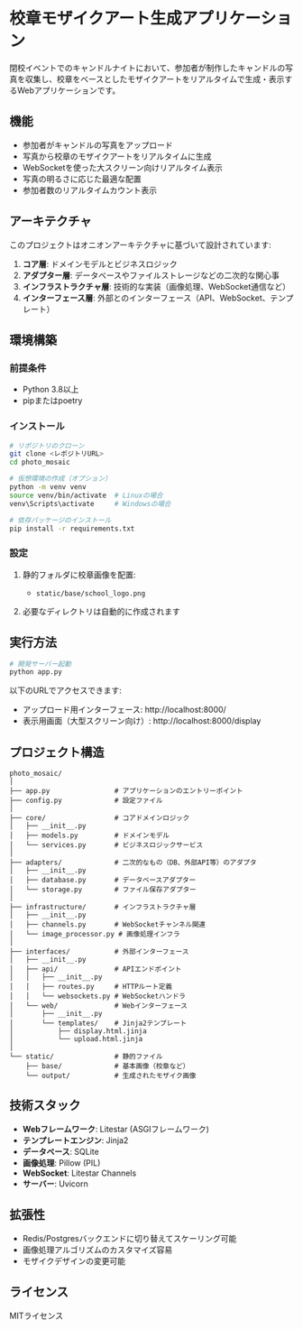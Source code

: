 # 校章モザイクアート生成アプリケーション

閉校イベントでのキャンドルナイトにおいて、参加者が制作したキャンドルの写真を収集し、校章をベースとしたモザイクアートをリアルタイムで生成・表示するWebアプリケーションです。

## 機能

- 参加者がキャンドルの写真をアップロード
- 写真から校章のモザイクアートをリアルタイムに生成
- WebSocketを使った大スクリーン向けリアルタイム表示
- 写真の明るさに応じた最適な配置
- 参加者数のリアルタイムカウント表示

## アーキテクチャ

このプロジェクトはオニオンアーキテクチャに基づいて設計されています:

1. **コア層**: ドメインモデルとビジネスロジック
2. **アダプター層**: データベースやファイルストレージなどの二次的な関心事
3. **インフラストラクチャ層**: 技術的な実装（画像処理、WebSocket通信など）
4. **インターフェース層**: 外部とのインターフェース（API、WebSocket、テンプレート）

## 環境構築

### 前提条件

- Python 3.8以上
- pipまたはpoetry

### インストール

```bash
# リポジトリのクローン
git clone <レポジトリURL>
cd photo_mosaic

# 仮想環境の作成（オプション）
python -m venv venv
source venv/bin/activate  # Linuxの場合
venv\Scripts\activate     # Windowsの場合

# 依存パッケージのインストール
pip install -r requirements.txt
```

### 設定

1. 静的フォルダに校章画像を配置:
   - `static/base/school_logo.png`

2. 必要なディレクトリは自動的に作成されます

## 実行方法

```bash
# 開発サーバー起動
python app.py
```

以下のURLでアクセスできます:
- アップロード用インターフェース: http://localhost:8000/
- 表示用画面（大型スクリーン向け）: http://localhost:8000/display

## プロジェクト構造

```
photo_mosaic/
│
├── app.py                # アプリケーションのエントリーポイント
├── config.py             # 設定ファイル
│
├── core/                 # コアドメインロジック
│   ├── __init__.py
│   ├── models.py         # ドメインモデル
│   └── services.py       # ビジネスロジックサービス
│
├── adapters/             # 二次的なもの（DB、外部API等）のアダプタ
│   ├── __init__.py
│   ├── database.py       # データベースアダプター
│   └── storage.py        # ファイル保存アダプター
│
├── infrastructure/       # インフラストラクチャ層
│   ├── __init__.py
│   ├── channels.py       # WebSocketチャンネル関連
│   └── image_processor.py # 画像処理インフラ
│
├── interfaces/           # 外部インターフェース
│   ├── __init__.py
│   ├── api/              # APIエンドポイント
│   │   ├── __init__.py
│   │   ├── routes.py     # HTTPルート定義
│   │   └── websockets.py # WebSocketハンドラ
│   └── web/              # Webインターフェース
│       ├── __init__.py
│       └── templates/    # Jinja2テンプレート
│           ├── display.html.jinja
│           └── upload.html.jinja
│
└── static/               # 静的ファイル
    ├── base/             # 基本画像（校章など）
    └── output/           # 生成されたモザイク画像
```

## 技術スタック

- **Webフレームワーク**: Litestar (ASGIフレームワーク)
- **テンプレートエンジン**: Jinja2
- **データベース**: SQLite
- **画像処理**: Pillow (PIL)
- **WebSocket**: Litestar Channels
- **サーバー**: Uvicorn

## 拡張性

- Redis/Postgresバックエンドに切り替えてスケーリング可能
- 画像処理アルゴリズムのカスタマイズ容易
- モザイクデザインの変更可能

## ライセンス

MITライセンス
